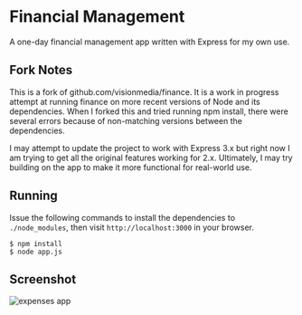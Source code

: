 
# Financial Management

 A one-day financial management app written with Express for my own use.

## Fork Notes

 This is a fork of github.com/visionmedia/finance. It is a work in progress attempt at running finance on more recent versions of Node and its dependencies. When
 I forked this and tried running npm install, there were several errors because of non-matching versions between the
 dependencies.
 
 I may attempt to update the project to work with Express 3.x but right now I am trying to get all the original features
 working for 2.x. Ultimately, I may try building on the app to make it more functional for real-world use.

## Running

 Issue the following commands to install the dependencies to `./node_modules`, then visit `http://localhost:3000` in your browser.

    $ npm install
    $ node app.js

## Screenshot

![expenses app](http://f.cl.ly/items/3f092d340O1O351j283x/Screenshot.png)
